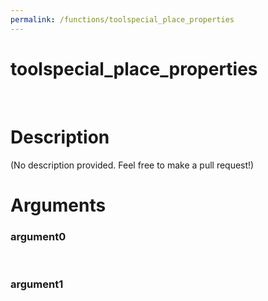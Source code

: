 ```yaml
---
permalink: /functions/toolspecial_place_properties
---
```

# toolspecial_place_properties  
&nbsp;  
# Description  
(No description provided. Feel free to make a pull request!) 
&nbsp;  
# Arguments
### argument0

&nbsp;    
### argument1

&nbsp;    


